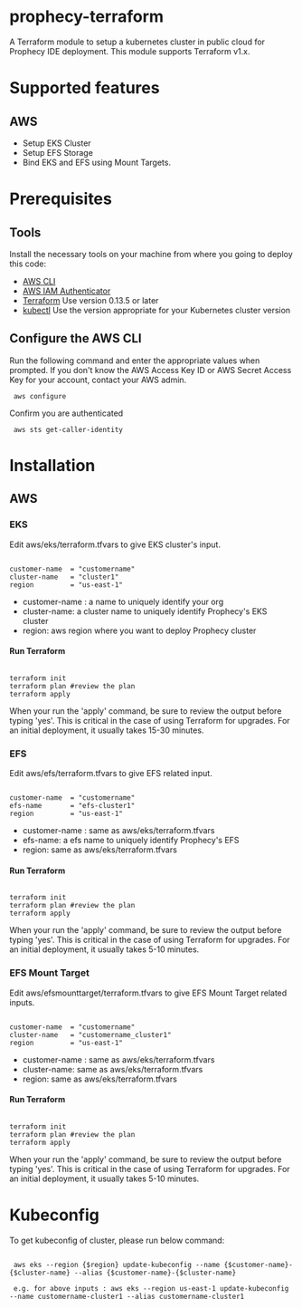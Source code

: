 # prophecy-terraform
A Terraform module to setup a kubernetes cluster in public cloud for Prophecy IDE deployment. This module supports Terraform v1.x.

# Supported features
## AWS
- Setup EKS Cluster
- Setup EFS Storage
- Bind EKS and EFS using Mount Targets.

# Prerequisites
## Tools
Install the necessary tools on your machine from where you going to deploy this code:
- [AWS CLI](https://docs.aws.amazon.com/cli/latest/userguide/cli-chap-install.html)
- [AWS IAM Authenticator](https://docs.aws.amazon.com/eks/latest/userguide/install-aws-iam-authenticator.html)
- [Terraform](https://www.terraform.io/downloads.html?_ga=2.200237742.12622995.1644315917-895589725.1644315917) Use version 0.13.5 or later
- [kubectl](https://kubernetes.io/docs/tasks/tools/install-kubectl/) Use the version appropriate for your Kubernetes cluster version

## Configure the AWS CLI
Run the following command and enter the appropriate values when prompted. If you don't know the AWS Access Key ID or AWS Secret Access Key for your account, contact your AWS admin.

<pre><code> aws configure </code></pre>

Confirm you are authenticated

<pre><code> aws sts get-caller-identity </code></pre>

# Installation
## AWS
### EKS
Edit aws/eks/terraform.tfvars to give EKS cluster's input. 
<pre><code>  
customer-name  = "customername"
cluster-name   = "cluster1"
region         = "us-east-1"
</code></pre>

- customer-name : a name to uniquely identify your org
- cluster-name: a cluster name to uniquely identify Prophecy's EKS cluster
- region: aws region where you want to deploy Prophecy cluster

#### Run Terraform
<pre><code>  
terraform init
terraform plan #review the plan
terraform apply
</code></pre>

When your run the 'apply' command, be sure to review the output before typing 'yes'. This is critical in the case of using Terraform for upgrades. For an initial deployment, it usually takes 15-30 minutes. 

### EFS
Edit aws/efs/terraform.tfvars to give EFS related input. 
<pre><code>  
customer-name  = "customername"
efs-name       = "efs-cluster1"
region         = "us-east-1"
</code></pre>

- customer-name : same as aws/eks/terraform.tfvars
- efs-name: a efs name to uniquely identify Prophecy's EFS
- region: same as aws/eks/terraform.tfvars

#### Run Terraform
<pre><code>  
terraform init
terraform plan #review the plan
terraform apply
</code></pre>

When your run the 'apply' command, be sure to review the output before typing 'yes'. This is critical in the case of using Terraform for upgrades. For an initial deployment, it usually takes 5-10 minutes. 

### EFS Mount Target
Edit aws/efsmounttarget/terraform.tfvars to give EFS Mount Target related inputs. 
<pre><code>  
customer-name  = "customername"
cluster-name   = "customername_cluster1"
region         = "us-east-1"
</code></pre>

- customer-name : same as aws/eks/terraform.tfvars
- cluster-name: same as aws/eks/terraform.tfvars
- region: same as aws/eks/terraform.tfvars

#### Run Terraform
<pre><code>  
terraform init
terraform plan #review the plan
terraform apply
</code></pre>

When your run the 'apply' command, be sure to review the output before typing 'yes'. This is critical in the case of using Terraform for upgrades. For an initial deployment, it usually takes 5-10 minutes. 

# Kubeconfig
To get kubeconfig of cluster, please run below command:
<pre><code>  
 aws eks --region {$region} update-kubeconfig --name {$customer-name}-{$cluster-name} --alias {$customer-name}-{$cluster-name}
 
 e.g. for above inputs : aws eks --region us-east-1 update-kubeconfig --name customername-cluster1 --alias customername-cluster1
</code></pre>

